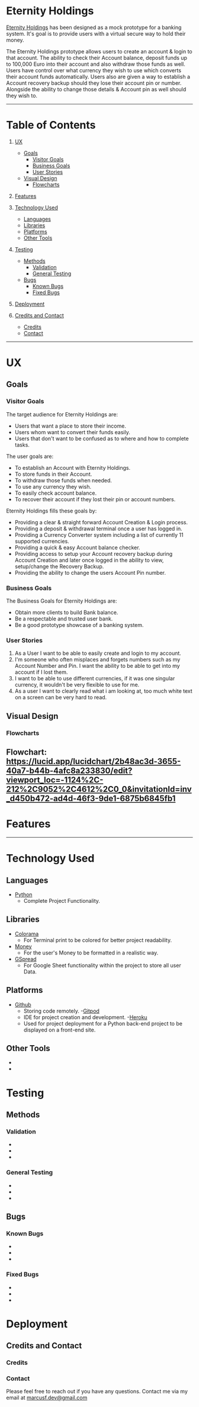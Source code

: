 # Eternity Holdings

[Eternity Holdings](https://eternity-holdings-89f8c99223c1.herokuapp.com) has been designed as a mock prototype for a banking system. It's goal is to provide users with a virtual secure way to hold their money.

The Eternity Holdings prototype allows users to create an account & login to that account. The ability to check their Account balance, deposit funds up to 100,000 Euro into their account and also withdraw those funds as well. 
Users have control over what currency they wish to use which converts their account funds automatically. Users also are given a way to establish a Account recovery backup should they lose their account pin or number. Alongside the ability to change those details & Account pin as well should they wish to.

---

# Table of Contents

1. [UX](#ux)
   - [Goals](#goals)
     - [Visitor Goals](#visitor-goals)
     - [Business Goals](#business-goals)
     - [User Stories](#user-stories)
   - [Visual Design](#visual-design)
     - [Flowcharts](#flowcharts)

2. [Features](#features)


3. [Technology Used](#technology-used)
   - [Languages](#languages)
   - [Libraries](#libraries)
   - [Platforms](#platforms)
   - [Other Tools](#other-tools)

4. [Testing](#testing)
   - [Methods](#methods)
     - [Validation](#validation)
     - [General Testing](#general-testing)
   - [Bugs](#bugs)
     - [Known Bugs](#known-bugs)
     - [Fixed Bugs](#fixed-bugs)

5. [Deployment](#deployment)


6. [Credits and Contact](#credits-and-contact)
   - [Credits](#credits)
   - [Contact](#contact)

---

# UX

## Goals

### Visitor Goals

The target audience for Eternity Holdings are:

- Users that want a place to store their income.
- Users whom want to convert their funds easily.
- Users that don't want to be confused as to where and how to complete tasks.

The user goals are:

- To establish an Account with Eternity Holdings.
- To store funds in their Account.
- To withdraw those funds when needed.
- To use any currency they wish.
- To easily check account balance.
- To recover their account if they lost their pin or account numbers.

Eternity Holdings fills these goals by:

- Providing a clear & straight forward Account Creation & Login process. 
- Providing a deposit & withdrawal terminal once a user has logged in.
- Providing a Currency Converter system including a list of currently 11 supported currencies.
- Providing a quick & easy Account balance checker.
- Providing access to setup your Account recovery backup during Account Creation and later once logged in the ability to view, setup/change the Recovery Backup.
- Providing the ability to change the users Account Pin number.

### Business Goals

The Business Goals for Eternity Holdings are:

- Obtain more clients to build Bank balance.
- Be a respectable and trusted user bank.
- Be a good prototype showcase of a banking system.

### User Stories

1. As a User I want to be able to easily create and login to my account.
2. I'm someone who often misplaces and forgets numbers such as my Account Number and Pin. I want the ability to be able to get into my account if I lost them.
3. I want to be able to use different currencies, if it was one singular currency, it wouldn't be very flexible to use for me.
4. As a user I want to clearly read what i am looking at, too much white text on a screen can be very hard to read.

## Visual Design

### Flowcharts

Flowchart: https://lucid.app/lucidchart/2b48ac3d-3655-40a7-b44b-4afc8a233830/edit?viewport_loc=-1124%2C-212%2C9052%2C4612%2C0_0&invitationId=inv_d450b472-ad4d-46f3-9de1-6875b6845fb1
---
# Features

---
# Technology Used

## Languages

- [Python](https://github.com/MarcusFDev/eternity-holdings-project3/blob/main/run.py)
    - Complete Project Functionality.

## Libraries

- [Colorama](https://pypi.org/project/colorama/)
    - For Terminal print to be colored for better project readability.
- [Money](https://pypi.org/project/money/)
    - For the user's Money to be formatted in a realistic way. 
- [GSpread](https://pypi.org/project/gspread/)
    - For Google Sheet functionality within the project to store all user Data.

## Platforms

- [Github](https://github.com/MarcusFDev/eternity-holdings-project3)
    - Storing code remotely.
-[Gitpod](https://www.gitpod.io)
    - IDE for project creation and development.
-[Heroku](https://eternity-holdings-89f8c99223c1.herokuapp.com)
    - Used for project deployment for a Python back-end project to be displayed on a front-end site.

## Other Tools

- 
- 

# Testing

## Methods

### Validation

- 
- 
- 

### General Testing

- 
- 
- 

## Bugs

### Known Bugs

- 
- 
- 

### Fixed Bugs

- 
- 
- 

# Deployment

## Credits and Contact

### Credits

### Contact

Please feel free to reach out if you have any questions. Contact me via my email at marcusf.dev@gmail.com